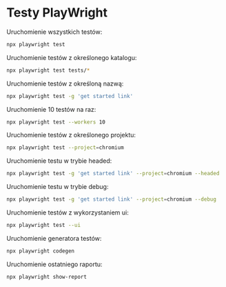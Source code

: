 # Testy PlayWright

Uruchomienie wszystkich testów:

```bash
npx playwright test
```

Uruchomienie testów z określonego katalogu:

```bash
npx playwright test tests/*
```

Uruchomienie testów z określoną nazwą:

```bash
npx playwright test -g 'get started link'
```

Uruchomienie 10 testów na raz:

```bash
npx playwright test --workers 10
```

Uruchomienie testów z określonego projektu:

```bash
npx playwright test --project=chromium
```

Uruchomienie testu w trybie headed:
```bash
npx playwright test -g 'get started link' --project=chromium --headed
```

Uruchomienie testu w trybie debug:
```bash
npx playwright test -g 'get started link' --project=chromium --debug
```

Uruchomienie testów z wykorzystaniem ui:

```bash
npx playwright test --ui
```

Uruchomienie generatora testów:

```bash
npx playwright codegen
```

Uruchomienie ostatniego raportu:

```bash
npx playwright show-report
```

<!-- GIT

  git config --global user.email "you@example.com"
  git config --global user.name "Your Name"
  git push origin main -->